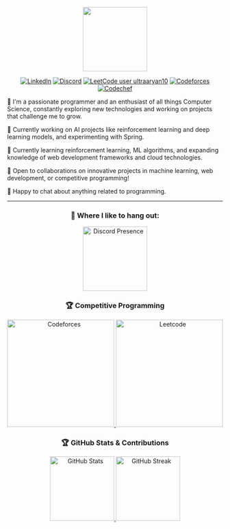 <div align="center">
  <a href="https://github.com/Aryan10" target="_blank">
    <img src="https://github.com/user-attachments/assets/ea13f4ba-140c-4171-a091-029b128292a0" height="150">
  </a>

  
[![LinkedIn](https://img.shields.io/badge/LinkedIn-%230077B5.svg?style=flat&logo=linkedin&logoColor=white)](https://linkedin.com/in/ultraaryan10)
[![Discord](https://img.shields.io/badge/Discord-%237292B6.svg?style=flat&logo=discord&logoColor=white)](https://discord.com/users/273865811133857792)
[![LeetCode user ultraaryan10](https://img.shields.io/badge/dynamic/json?style=flat&labelColor=black&color=%23ffa116&label=Leetcode&query=ratingQuantile&url=https%3A%2F%2Fleetcode-badge.vercel.app%2Fapi%2Fusers%2Fultraaryan10&logo=leetcode&logoColor=yellow)](https://leetcode.com/ultraaryan10/)
[![Codeforces](https://codeforces-readme-stats.vercel.app/api/badge?username=ultraaryan10)](https://codeforces.com/profile/ultraaryan10)
[![Codechef](https://cp-logo.vercel.app/codechef/ultraaryan10)](https://www.codechef.com/users/ultraaryan10)

</div>

🚀 I'm a passionate programmer and an enthusiast of all things Computer Science, constantly exploring new technologies and working on projects that challenge me to grow.

🔭 Currently working on AI projects like reinforcement learning and deep learning models, and experimenting with Spring.

🌱 Currently learning reinforcement learning, ML algorithms, and expanding knowledge of web development frameworks and cloud technologies.

👯 Open to collaborations on innovative projects in machine learning, web development, or competitive programming!

💬 Happy to chat about anything related to programming.

---
<div align="center">
  <h3>🚀 Where I like to hang out:</h3>
  <a href="https://discord.com/users/273865811133857792" target="_blank">
    <img src="https://lanyard.cnrad.dev/api/273865811133857792?showDisplayName=true&idleMessage=Probably%20invisible%20as%20usual..." alt="Discord Presence" height="150" />
  </a>
</div>

<div align="center">
  <h3>🏆 Competitive Programming</h3>
  <a href="https://codeforces.com/profile/ultraaryan10" target="_blank">
    <img src="https://codeforces-readme-stats.vercel.app/api/card?username=ultraaryan10" alt="Codeforces" height="250" />
  </a>
  <a href="https://leetcode.com/ultraaryan10" target="_blank">
    <img src="https://leetcard.jacoblin.cool/ultraaryan10?ext=contest" alt="Leetcode" height="250" />
  </a>
</div>

<div align="center">
  <h3>🏆 GitHub Stats & Contributions</h3>
  <a href="https://github.com/Aryan10" target="_blank">
    <img src="https://github-readme-stats.vercel.app/api?username=Aryan10&count_private=true&show_icons=true&theme=radical" alt="GitHub Stats" height="150" />
  </a>
  <a href="https://github.com/Aryan10" target="_blank">
    <img src="https://github-readme-streak-stats.herokuapp.com/?user=Aryan10&theme=radical" alt="GitHub Streak" height="150" />
  </a>
</div>
